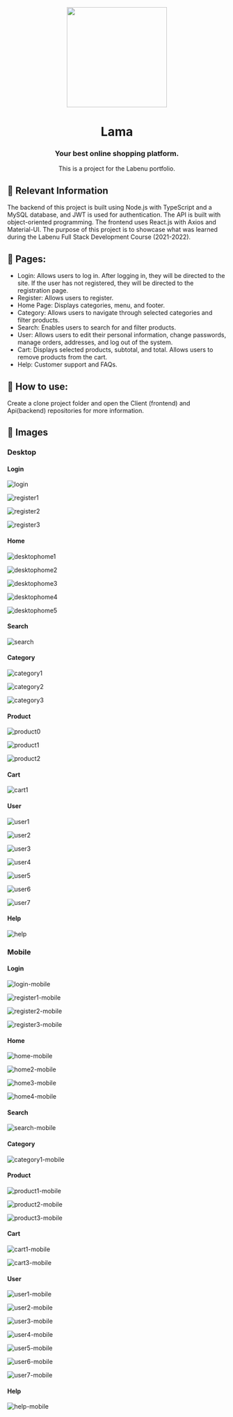 
<div align="center">
  <img src="https://user-images.githubusercontent.com/83131771/236449955-70df7afa-acff-4457-b984-6b517e59ee1a.png" width="230" />
  <h1>Lama
    <h3>Your best online shopping platform.</h3>
  </h2> 
</div>

<div align="center">
This is a project for the Labenu portfolio.
</div>

## :pushpin: Relevant Information

The backend of this project is built using Node.js with TypeScript and a MySQL database, and JWT is used for authentication. The API is built with object-oriented programming. The frontend uses React.js with Axios and Material-UI.
The purpose of this project is to showcase what was learned during the Labenu Full Stack Development Course (2021-2022).

## :file_folder: Pages:

* Login: Allows users to log in. After logging in, they will be directed to the site. If the user has not registered, they will be directed to the registration page.
* Register: Allows users to register.
* Home Page: Displays categories, menu, and footer.
* Category: Allows users to navigate through selected categories and filter products.
* Search: Enables users to search for and filter products.
* User: Allows users to edit their personal information, change passwords, manage orders, addresses, and log out of the system.
* Cart: Displays selected products, subtotal, and total. Allows users to remove products from the cart.
* Help: Customer support and FAQs.

## :loudspeaker: How to use:

Create a clone project folder and open the Client (frontend) and Api(backend) repositories for more information.

## :movie_camera: Images

### Desktop

#### Login

![login](https://user-images.githubusercontent.com/83131771/236363345-11898f60-8c95-44b7-9c28-39b0b0b35e9e.png)

![register1](https://user-images.githubusercontent.com/83131771/236363351-5c1076e1-b8bf-429b-8a97-5bb2ca76cd0b.png)

![register2](https://user-images.githubusercontent.com/83131771/236363358-852625b5-1779-4e9a-aed4-2276d632d584.png)

![register3](https://user-images.githubusercontent.com/83131771/236363365-84143fed-53ca-4a1b-81b2-339310fb7b82.png)

#### Home 
![desktophome1](https://user-images.githubusercontent.com/83131771/236363409-ce37a1ad-e7d9-45cf-92ff-b74b6d1a5c60.png)

![desktophome2](https://user-images.githubusercontent.com/83131771/236363443-b882702c-f72e-4dd5-b2fc-9af29c6be9aa.png)

![desktophome3](https://user-images.githubusercontent.com/83131771/236363456-0d38eb4e-415e-44c7-b2ca-9aeee533acbc.png)

![desktophome4](https://user-images.githubusercontent.com/83131771/236363463-88e7761a-ff04-453c-82ad-ab3aa55f22c7.png)

![desktophome5](https://user-images.githubusercontent.com/83131771/236363470-629fc830-0df3-45d6-b444-82d2ea8357fc.png)

#### Search 

![search](https://user-images.githubusercontent.com/83131771/236364819-2070b58f-0a97-4faa-93c3-0570712be26b.png)


#### Category

![category1](https://user-images.githubusercontent.com/83131771/236363506-4a75a993-1d16-4c4e-a368-9a86e2a3ec25.png)

![category2](https://user-images.githubusercontent.com/83131771/236363517-19350d9a-14e2-43ce-8b05-0693778b818b.png)

![category3](https://user-images.githubusercontent.com/83131771/236363534-3875cfe5-5c5c-4aa3-a162-080a1036119d.png)

#### Product

![product0](https://user-images.githubusercontent.com/83131771/236363555-70eaaa60-77c1-43b6-9abe-4327a70842d2.png) 

![product1](https://user-images.githubusercontent.com/83131771/236363566-d53e0dd1-173b-4df3-b762-e90893345a84.png)

![product2](https://user-images.githubusercontent.com/83131771/236364042-a564b49e-8690-4dd3-aff9-4d4298940641.png)


#### Cart

![cart1](https://user-images.githubusercontent.com/83131771/236363635-be0430e8-cfca-43f0-b120-15ab5379172e.png)

#### User

![user1](https://user-images.githubusercontent.com/83131771/236363696-05067676-23d2-4c78-a296-2995546029c1.png) 

![user2](https://user-images.githubusercontent.com/83131771/236363702-d1b75947-7797-46be-8263-ce0a23a0310f.png)

![user3](https://user-images.githubusercontent.com/83131771/236363727-778f777c-c36a-4c91-a59a-8ebc668a5890.png)

![user4](https://user-images.githubusercontent.com/83131771/236363755-84631957-f19f-467b-9301-12bfa874ee9d.png)

![user5](https://user-images.githubusercontent.com/83131771/236363771-51600fcc-8d68-4f53-91fc-15af01ac1bed.png)

![user6](https://user-images.githubusercontent.com/83131771/236363780-497ddec7-3ead-4508-8060-e6b4bbf98862.png)

![user7](https://user-images.githubusercontent.com/83131771/236363794-3eb73f98-fa3f-4616-8303-6a2372774504.png)

#### Help 

![help](https://user-images.githubusercontent.com/83131771/236363843-218754f0-8347-4843-989f-69f7d223d84f.png)

### Mobile

#### Login

![login-mobile](https://user-images.githubusercontent.com/83131771/236364094-ece5a982-faf9-4bdc-a183-1a544bad8dc0.png)

![register1-mobile](https://user-images.githubusercontent.com/83131771/236364630-33124080-f839-4beb-9f9b-9a9d2335a100.png)

![register2-mobile](https://user-images.githubusercontent.com/83131771/236364102-7de75fa5-6381-4f53-9ea7-33b19909dc68.png)

![register3-mobile](https://user-images.githubusercontent.com/83131771/236364648-54f7b2e0-7c39-424a-8ac1-18104cc25ea9.png)


#### Home

![home-mobile](https://user-images.githubusercontent.com/83131771/236364163-341e8719-755c-4393-88a8-05820f71b55d.png)

![home2-mobile](https://user-images.githubusercontent.com/83131771/236364169-97cd9e18-815c-430b-8a98-e20d2c1f357d.png)

![home3-mobile](https://user-images.githubusercontent.com/83131771/236364174-d1af7511-4e5d-4257-b100-4b77295f76da.png)

![home4-mobile](https://user-images.githubusercontent.com/83131771/236364186-56eb2208-568b-47ef-9af2-44d2b82566f5.png)

#### Search

![search-mobile](https://user-images.githubusercontent.com/83131771/236364801-479df83f-2fe4-4fce-b530-3a6b88a86791.png)


#### Category

![category1-mobile](https://user-images.githubusercontent.com/83131771/236364214-01c5fc3b-be88-4230-9bdf-2010ca7b3a86.png)

#### Product

![product1-mobile](https://user-images.githubusercontent.com/83131771/236364273-e3d49ab7-c2ce-4c4c-9395-6ea4153af95c.png)

![product2-mobile](https://user-images.githubusercontent.com/83131771/236364259-551719d2-b47b-4be4-86db-ed946b2b1164.png)

![product3-mobile](https://user-images.githubusercontent.com/83131771/236364280-29df4475-b288-487b-b1f5-e7980189a9ed.png)

#### Cart 

![cart1-mobile](https://user-images.githubusercontent.com/83131771/236364319-08df205e-f94b-4765-9eb2-0064c38cb7eb.png)

![cart3-mobile](https://user-images.githubusercontent.com/83131771/236364335-143e5c6f-2377-46f5-83db-3ef3cd5fb0f4.png)

#### User

![user1-mobile](https://user-images.githubusercontent.com/83131771/236364351-3e6fb72b-a214-4e94-8f7b-506f024b7fe0.png)

![user2-mobile](https://user-images.githubusercontent.com/83131771/236364357-4f32eb6e-32f1-4f77-a32d-55d471bfde92.png)

![user3-mobile](https://user-images.githubusercontent.com/83131771/236364361-0eb462b4-20e9-4075-96e7-1439a0979cd6.png)

![user4-mobile](https://user-images.githubusercontent.com/83131771/236364364-14739bc5-c06d-415c-8629-8bb8c7a6f443.png)

![user5-mobile](https://user-images.githubusercontent.com/83131771/236364366-acddfc87-c549-43c7-b955-c113a7c43f69.png)

![user6-mobile](https://user-images.githubusercontent.com/83131771/236364371-313c13e1-ba7c-48cb-a9f4-4ca40eadc8e5.png)

![user7-mobile](https://user-images.githubusercontent.com/83131771/236364377-f9beff57-8a4e-4311-9490-cd488626b87e.png)

#### Help 

![help-mobile](https://user-images.githubusercontent.com/83131771/236364786-2cab8537-aefc-4476-8b6e-1dec28121bdb.png)




















